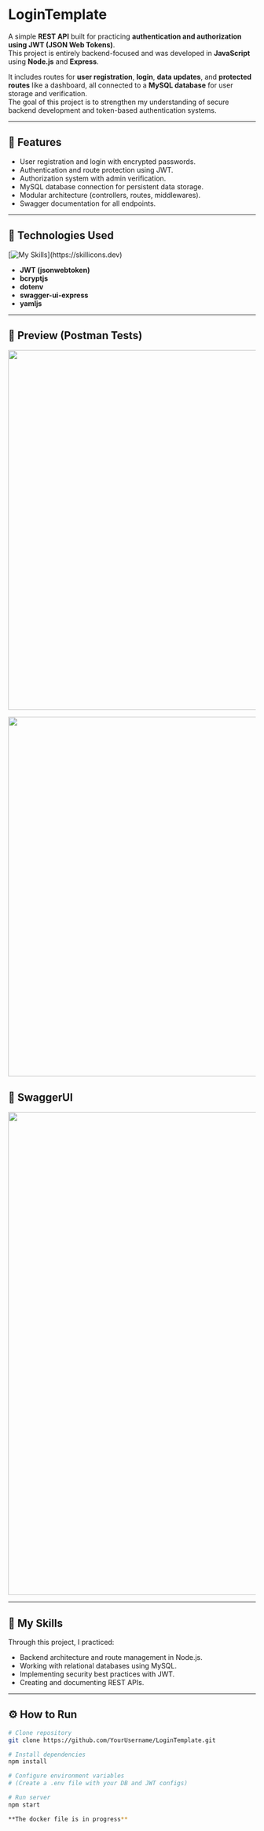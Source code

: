 # LoginTemplate

A simple **REST API** built for practicing **authentication and authorization using JWT (JSON Web Tokens)**.  
This project is entirely backend-focused and was developed in **JavaScript** using **Node.js** and **Express**.

It includes routes for **user registration**, **login**, **data updates**, and **protected routes** like a dashboard, all connected to a **MySQL database** for user storage and verification.  
The goal of this project is to strengthen my understanding of secure backend development and token-based authentication systems.

---

## 🚀 Features
- User registration and login with encrypted passwords.  
- Authentication and route protection using JWT.  
- Authorization system with admin verification.  
- MySQL database connection for persistent data storage.  
- Modular architecture (controllers, routes, middlewares).  
- Swagger documentation for all endpoints.  

---

## 🧰 Technologies Used

[![My Skills](https://skillicons.dev/icons?i=js,nodejs,mysql,expressjs,git,)](https://skillicons.dev)
- **JWT (jsonwebtoken)**
- **bcryptjs**
- **dotenv**
- **swagger-ui-express**
- **yamljs**

---

## 📸 Preview (Postman Tests)

<p align="center">
  <img width="1281" height="730" alt="image" src="https://github.com/user-attachments/assets/d4a6702a-4819-4b9f-82c4-e9667bb9d6b4" />
</p>

<p align="center">
  <img width="1281" height="730" alt="image" src="https://github.com/user-attachments/assets/68ceb1fc-8924-4303-adfc-6ad358590cbc" />
</p>

## 📸 SwaggerUI

<p align="center">
  <img width="1736" height="980" alt="image" src="https://github.com/user-attachments/assets/ce3220ac-ed6b-4023-8620-b6be1bc47568" />
</p>

---

## 🧠 My Skills
Through this project, I practiced:
- Backend architecture and route management in Node.js.  
- Working with relational databases using MySQL.  
- Implementing security best practices with JWT.  
- Creating and documenting REST APIs.  

---

## ⚙️ How to Run
```bash
# Clone repository
git clone https://github.com/YourUsername/LoginTemplate.git

# Install dependencies
npm install

# Configure environment variables
# (Create a .env file with your DB and JWT configs)

# Run server
npm start

**The docker file is in progress**

